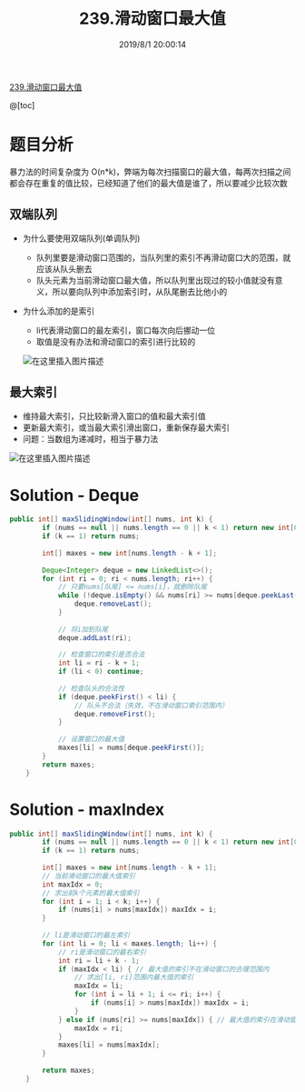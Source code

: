 ﻿---
title: 239.滑动窗口最大值
categories:
- DSA
- Algorithm
- LeetCode
date: 2019/8/1 20:00:14
updated: 2020/12/10 12:00:14
---

[239.滑动窗口最大值](https://leetcode-cn.com/problems/sliding-window-maximum/)

@[toc]

# 题目分析

暴力法的时间复杂度为 O(n*k)，弊端为每次扫描窗口的最大值，每两次扫描之间都会存在重复的值比较，已经知道了他们的最大值是谁了，所以要减少比较次数

## 双端队列

 - 为什么要使用双端队列(单调队列)

    - 队列里要是滑动窗口范围的，当队列里的索引不再滑动窗口大的范围，就应该从队头删去
    - 队头元素为当前滑动窗口最大值，所以队列里出现过的较小值就没有意义，所以要向队列中添加索引时，从队尾删去比他小的

 - 为什么添加的是索引

    - li代表滑动窗口的最左索引，窗口每次向后挪动一位
    - 取值是没有办法和滑动窗口的索引进行比较的

    ![在这里插入图片描述](https://gitee.com/gaoyi-ai/image-bed/raw/master/images/20200504120618149.png)
## 最大索引
- 维持最大索引，只比较新滑入窗口的值和最大索引值
- 更新最大索引，或当最大索引滑出窗口，重新保存最大索引
- 问题：当数组为递减时，相当于暴力法

![在这里插入图片描述](https://gitee.com/gaoyi-ai/image-bed/raw/master/images/20200504120905820.png)


# Solution - Deque
```java
public int[] maxSlidingWindow(int[] nums, int k) {
    	if (nums == null || nums.length == 0 || k < 1) return new int[0];
    	if (k == 1) return nums;
    	
    	int[] maxes = new int[nums.length - k + 1];
    	
    	Deque<Integer> deque = new LinkedList<>();
    	for (int ri = 0; ri < nums.length; ri++) {
			// 只要nums[队尾] <= nums[i]，就删除队尾
    		while (!deque.isEmpty() && nums[ri] >= nums[deque.peekLast()]) {
    			deque.removeLast();
    		}
    		
    		// 将i加到队尾
    		deque.addLast(ri);
    		
    		// 检查窗口的索引是否合法
    		int li = ri - k + 1;
    		if (li < 0) continue;
    		
    		// 检查队头的合法性
    		if (deque.peekFirst() < li) {
    			// 队头不合法（失效，不在滑动窗口索引范围内）
    			deque.removeFirst();
    		}
    		
    		// 设置窗口的最大值
    		maxes[li] = nums[deque.peekFirst()];
		}
    	return maxes;
    }
```
# Solution - maxIndex
```java
public int[] maxSlidingWindow(int[] nums, int k) {
    	if (nums == null || nums.length == 0 || k < 1) return new int[0];
    	if (k == 1) return nums;
    	
    	int[] maxes = new int[nums.length - k + 1];
    	// 当前滑动窗口的最大值索引
    	int maxIdx = 0;
    	// 求出前k个元素的最大值索引
    	for (int i = 1; i < k; i++) {
			if (nums[i] > nums[maxIdx]) maxIdx = i;
		}
    	
    	// li是滑动窗口的最左索引
    	for (int li = 0; li < maxes.length; li++) {
    		// ri是滑动窗口的最右索引
			int ri = li + k - 1;
			if (maxIdx < li) { // 最大值的索引不在滑动窗口的合理范围内
				// 求出[li, ri]范围内最大值的索引
				maxIdx = li;
				for (int i = li + 1; i <= ri; i++) {
					if (nums[i] > nums[maxIdx]) maxIdx = i;
				}
			} else if (nums[ri] >= nums[maxIdx]) { // 最大值的索引在滑动窗口的合理范围内
				maxIdx = ri;
			}
			maxes[li] = nums[maxIdx];
		}
    	
    	return maxes;
    }
```
